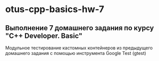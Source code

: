 # otus-cpp-basics-hw-7

## Выполнение 7 домашнего задания по курсу **"С++ Developer. Basic"**

Модульное тестирование кастомных контейнеров из предыдущего домашнего задания с помощью инструмента Google Test (gtest)
